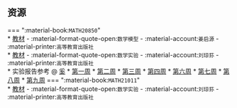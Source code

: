## 资源  
=== ":material-book:`MATH20850`"  
    * [教材](http://api.xtaoa.com/api/lanzou.php?url=https://cqu-openlib.lanzout.com/iEKEG28y7bbe&type=down) - :material-format-quote-open:`数学模型` - :material-account:`姜启源` - :material-printer:`高等教育出版社`  
    * [教材](http://api.xtaoa.com/api/lanzou.php?url=https://cqu-openlib.lanzout.com/ij2KT2943dsf&type=down) - :material-format-quote-open:`数学实验` - :material-account:`刘琼荪` - :material-printer:`高等教育出版社`  
    * 实验报告参考 @ [奚](../贡献者/奚.md)
        * [第一周](http://api.xtaoa.com/api/lanzou.php?url=https://cqu-openlib.lanzout.com/inXLy2c0t8jg&type=down)
        * [第二周](http://api.xtaoa.com/api/lanzou.php?url=https://cqu-openlib.lanzout.com/iEiWX2c0t8xa&type=down)
        * [第三周](http://api.xtaoa.com/api/lanzou.php?url=https://cqu-openlib.lanzout.com/iex8x2c0t8pc&type=down)
        * [第四周](http://api.xtaoa.com/api/lanzou.php?url=https://cqu-openlib.lanzout.com/iolwA2c0t9xg&type=down)
        * [第六周](http://api.xtaoa.com/api/lanzou.php?url=https://cqu-openlib.lanzout.com/isXS32c0t9cf&type=down)
        * [第七周](http://api.xtaoa.com/api/lanzou.php?url=https://cqu-openlib.lanzout.com/ieVYc2c0t8mj&type=down)
        * [第八周](http://api.xtaoa.com/api/lanzou.php?url=https://cqu-openlib.lanzout.com/iMnD32c0t96j&type=down)
        * [第九周](http://api.xtaoa.com/api/lanzou.php?url=https://cqu-openlib.lanzout.com/isdEe2c0t8tg&type=down)
=== ":material-book:`MATH21011`"  
    * [教材](http://api.xtaoa.com/api/lanzou.php?url=https://cqu-openlib.lanzout.com/ij2KT2943dsf&type=down) - :material-format-quote-open:`数学实验` - :material-account:`刘琼荪` - :material-printer:`高等教育出版社`  